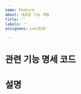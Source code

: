 ```yaml
---
name: Feature
about: 새로운 기능 개발
title: ''
labels: ''
assignees: LeeJE20

---
```


# 관련 기능 명세 코드

# 설명
